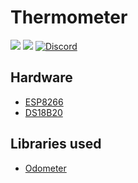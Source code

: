 # Thermometer

[![](https://img.shields.io/github/release/xRealNeon/Thermometer.svg)](https://github.com/xRealNeon/Thermometer/releases)
[![](https://img.shields.io/github/license/mashape/apistatus.svg)](https://github.com/xRealNeon/Thermometer/blob/master/LICENSE)
[![Discord](https://discordapp.com/api/guilds/365206523749728266/embed.png)](https://discord.gg/rpvdY42)


## Hardware
- [ESP8266](https://www.ebay.com/itm/NodeMcu-Lua-WIFI-Internet-Things-development-board-based-ESP8266-CP2102-module/201542946669)
- [DS18B20](https://www.ebay.com/itm/10pcs-Waterproof-DS18B20-Digital-Thermal-Probe-SensorTemperature-Sensor-100cm-TS/113336693808)

## Libraries used
- [Odometer](https://github.hubspot.com/odometer/)
